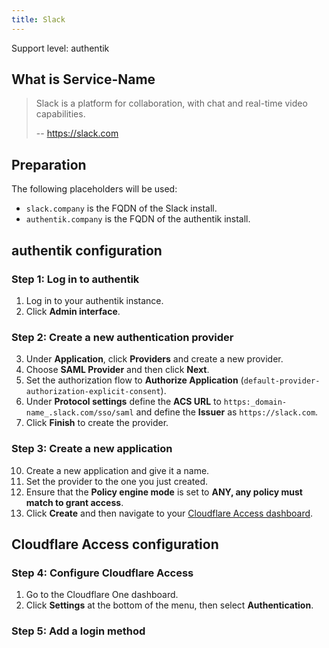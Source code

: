```yaml
---
title: Slack
---
```


<span class="badge badge--secondary">Support level: authentik</span>

## What is Service-Name

> Slack is a platform for collaboration, with chat and real-time video capabilities.
>
> -- https://slack.com

## Preparation

The following placeholders will be used:

-   `slack.company` is the FQDN of the Slack install.
-   `authentik.company` is the FQDN of the authentik install.

## authentik configuration

### Step 1: Log in to authentik

1. Log in to your authentik instance.
2. Click **Admin interface**.

### Step 2: Create a new authentication provider

3. Under **Application**, click **Providers** and create a new provider.
4. Choose **SAML Provider** and then click **Next**.
5. Set the authorization flow to **Authorize Application** (`default-provider-authorization-explicit-consent`).
6. Under **Protocol settings** define the **ACS URL** to `https:_domain-name_.slack.com/sso/saml` and define the **Issuer** as `https://slack.com`.
9. Click **Finish** to create the provider.

### Step 3: Create a new application

10. Create a new application and give it a name.
11. Set the provider to the one you just created.
12. Ensure that the **Policy engine mode** is set to **ANY, any policy must match to grant access**.
13. Click **Create** and then navigate to your [Cloudflare Access dashboard](https://one.dash.cloudflare.com).

## Cloudflare Access configuration

### Step 4: Configure Cloudflare Access

1. Go to the Cloudflare One dashboard.
2. Click **Settings** at the bottom of the menu, then select **Authentication**.

### Step 5: Add a login method
